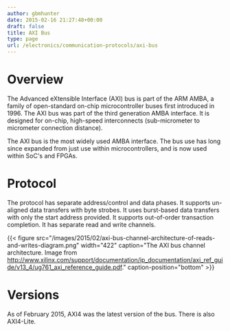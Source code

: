 ```yaml
---
author: gbmhunter
date: 2015-02-16 21:27:48+00:00
draft: false
title: AXI Bus
type: page
url: /electronics/communication-protocols/axi-bus
---
```


# Overview

The Advanced eXtensible Interface (AXI) bus is part of the ARM AMBA, a family of open-standard on-chip microcontroller buses first introduced in 1996. The AXI bus was part of the third generation AMBA interface. It is designed for on-chip, high-speed interconnects (sub-micrometer to micrometer connection distance).

The AXI bus is the most widely used AMBA interface. The bus use has long since expanded from just use within microcontrollers, and is now used within SoC's and FPGAs.

# Protocol

The protocol has separate address/control and data phases. It supports un-aligned data transfers with byte strobes. It uses burst-based data transfers with only the start address provided. It supports out-of-order transaction completion. It has separate read and write channels.

{{< figure src="/images/2015/02/axi-bus-channel-architecture-of-reads-and-writes-diagram.png" width="422" caption="The AXI bus channel architecture. Image from http://www.xilinx.com/support/documentation/ip_documentation/axi_ref_guide/v13_4/ug761_axi_reference_guide.pdf." caption-position="bottom" >}}

# Versions

As of February 2015, AXI4 was the latest version of the bus. There is also AXI4-Lite.
